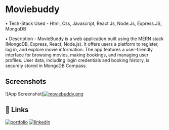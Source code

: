 
# Moviebuddy

• Tech-Stack Used - Html, Css, Javascript, React Js, Node.Js, Express.JS, MongoDB 

• Description - MovieBuddy is a web application built using the MERN stack (MongoDB, Express, React,
Node.js). It offers users a platform to register, log in, and explore movie information. The app features a
user-friendly interface for browsing movies, making bookings, and managing user profiles. User data, including
login credentials and booking history, is securely stored in MongoDB Compass.



## Screenshots

![App Screenshot][![moviebuddy.png](https://i.postimg.cc/tJb3gSvq/moviebuddy.png)](https://postimg.cc/Pp6p34k9)


## 🔗 Links
[![portfolio](https://img.shields.io/badge/my_portfolio-000?style=for-the-badge&logo=ko-fi&logoColor=white)](https://rajyavardhanportfolio-alphanous-projects.vercel.app/)
[![linkedin](https://img.shields.io/badge/linkedin-0A66C2?style=for-the-badge&logo=linkedin&logoColor=white)](https://www.linkedin.com/in/rajyavardhan32/)


